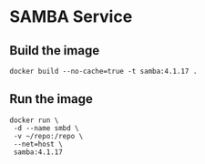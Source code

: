 # SAMBA Service

## Build the image
    docker build --no-cache=true -t samba:4.1.17 .

## Run the image
    docker run \
     -d --name smbd \
     -v ~/repo:/repo \
     --net=host \
     samba:4.1.17

